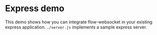 # Express demo

This demo shows how you can integrate flow-websocket in your existing express
application. `./server.js` implements a sample express server.
